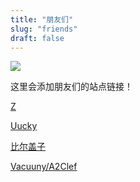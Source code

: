 ```yaml
---
title: "朋友们"
slug: "friends"
draft: false
---
```


<img src="/img/fixed/friends.jpg"/>

这里会添加朋友们的站点链接！

[Z](http://iiiid.com)

[Uucky](http://uucky.me)

[比尔盖子](https://biergaizi.info)

[Vacuuny/A2Clef](http://a2clef.com)